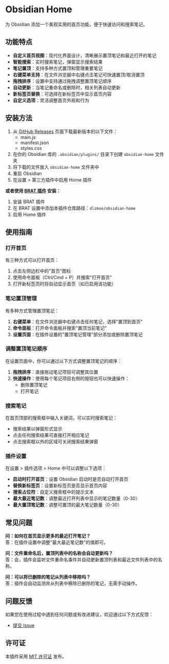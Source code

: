 # Obsidian Home

为 Obsidian 添加一个美观实用的首页功能，便于快速访问和搜索笔记。

## 功能特点

- **自定义首页视图**：现代化界面设计，清晰展示置顶笔记和最近打开的笔记
- **智能搜索**：实时搜索笔记，弹窗显示搜索结果
- **笔记置顶**：支持多种方式置顶和管理重要笔记
- **右键菜单支持**：在文件浏览器中右键点击笔记可快速置顶/取消置顶
- **拖拽排序**：设置中支持通过拖拽调整置顶笔记顺序
- **自动更新**：当笔记重命名或删除时，相关列表自动更新
- **新标签页替换**：可选择在新标签页中显示首页内容
- **自定义选项**：灵活调整首页外观和行为

## 安装方法

1. 从 [GitHub Releases](https://github.com/dlzmoe/obsidian-home/releases) 页面下载最新版本的以下文件：
   - main.js
   - manifest.json
   - styles.css
2. 在你的 Obsidian 库的 `.obsidian/plugins/` 目录下创建 `obsidian-home` 文件夹
3. 将下载的文件放入 `obsidian-home` 文件夹中
4. 重启 Obsidian
5. 在设置 > 第三方插件中启用 Home 插件

**或者使用 [BRAT 插件](https://github.com/TfTHacker/obsidian42-brat) 安装：**
1. 安装 BRAT 插件
2. 在 BRAT 设置中添加本插件仓库路径：`dlzmoe/obsidian-home`
3. 启用 Home 插件

## 使用指南

### 打开首页

有三种方式可以打开首页：

1. 点击左侧边栏中的"首页"图标
2. 使用命令面板（Ctrl/Cmd + P）并搜索"打开首页"
3. 打开新标签页时将自动显示首页（如已启用该功能）

### 笔记置顶管理

有多种方式管理置顶笔记：

1. **右键菜单**：在文件浏览器中右键点击任何笔记，选择"置顶到首页"
2. **命令面板**：打开命令面板并搜索"置顶当前笔记"
3. **设置页面**：在插件设置的"置顶笔记管理"部分添加或删除置顶笔记

### 调整置顶笔记顺序

在设置页面中，你可以通过以下方式调整置顶笔记的顺序：

1. **拖拽排序**：直接拖动笔记项目可调整其位置
2. **快速操作**：使用每个笔记项目右侧的按钮也可以快速操作：
   - 删除置顶笔记
   - 打开笔记

### 搜索笔记

在首页顶部的搜索框中输入关键词，可以实时搜索笔记：

- 搜索结果以弹窗形式显示
- 点击任何搜索结果可直接打开相应笔记
- 点击搜索框以外的区域可关闭搜索结果弹窗

### 插件设置

在设置 > 插件选项 > Home 中可以调整以下选项：

- **启动时打开首页**：设置 Obsidian 启动时是否自动打开首页
- **替换新标签页**：设置新标签页是否显示首页内容
- **搜索占位符**：自定义搜索框中的提示文本
- **最大最近笔记数**：调整最近打开列表中显示的笔记数量（0-30）
- **最大置顶笔记数**：调整可置顶的最大笔记数量（0-30）

## 常见问题

**问：如何在首页显示更多的最近打开笔记？**  
答：在插件设置中调整"最大最近笔记数"的值即可。

**问：文件重命名后，置顶列表中的名称会自动更新吗？**  
答：会，插件会监听文件重命名事件并自动更新置顶列表和最近文件列表中的名称。

**问：可以将已删除的笔记从列表中移除吗？**  
答：插件会自动监测并从列表中移除已删除的笔记，无需手动操作。

## 问题反馈

如果您在使用过程中遇到任何问题或有改进建议，欢迎通过以下方式反馈：

- [提交 Issue](https://github.com/dlzmoe/obsidian-home/issues)

## 许可证

本插件采用 [MIT 许可证](LICENSE) 发布。
